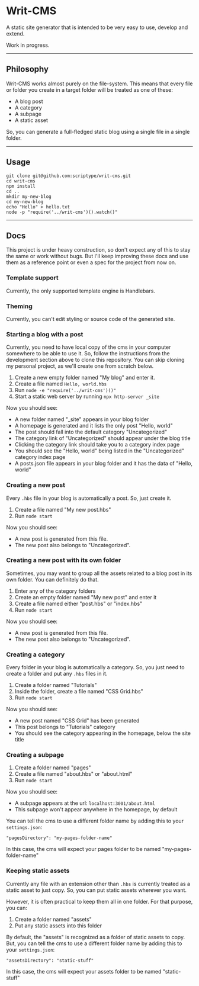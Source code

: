 # Writ-CMS

A static site generator that is intended to be very easy to use, develop and extend.

Work in progress.

***

## Philosophy

Writ-CMS works almost purely on the file-system. This means that every file or folder
you create in a target folder will be treated as one of these:

- A blog post
- A category
- A subpage
- A static asset

So, you can generate a full-fledged static blog using a single file in a single folder.

***

## Usage

```
git clone git@github.com:scriptype/writ-cms.git
cd writ-cms
npm install
cd ..
mkdir my-new-blog
cd my-new-blog
echo "Hello" > hello.txt
node -p "require('../writ-cms')().watch()"
```

***

## Docs

This project is under heavy construction, so don't expect any of this to stay the same
or work without bugs. But I'll keep improving these docs and use them as a reference
point or even a spec for the project from now on.

### Template support

Currently, the only supported template engine is Handlebars.


### Theming

Currently, you can't edit styling or source code of the generated site.

### Starting a blog with a post

Currently, you need to have local copy of the cms in your computer somewhere to
be able to use it. So, follow the instructions from the development section above
to clone this repository. You can skip cloning my personal project, as we'll create
one from scratch below.

1) Create a new empty folder named "My blog" and enter it.
2) Create a file named `Hello, world.hbs`
3) Run `node -e "require('../writ-cms')()"`
4) Start a static web server by running `npx http-server _site`

Now you should see:

- A new folder named "\_site" appears in your blog folder
- A homepage is generated and it lists the only post "Hello, world"
- The post should fall into the default category "Uncategorized"
- The category link of "Uncategorized" should appear under the blog title
- Clicking the category link should take you to a category index page
- You should see the "Hello, world" being listed in the "Uncategorized" category index page
- A posts.json file appears in your blog folder and it has the data of "Hello, world"

### Creating a new post

Every `.hbs` file in your blog is automatically a post. So, just create it.

1) Create a file named "My new post.hbs"
2) Run `node start`

Now you should see:

- A new post is generated from this file.
- The new post also belongs to "Uncategorized".

### Creating a new post with its own folder

Sometimes, you may want to group all the assets related to a blog post in its
own folder. You can definitely do that.

1) Enter any of the category folders
2) Create an empty folder named "My new post" and enter it
3) Create a file named either "post.hbs" or "index.hbs"
4) Run `node start`

Now you should see:

- A new post is generated from this file.
- The new post also belongs to "Uncategorized".

### Creating a category

Every folder in your blog is automatically a category. So, you just need to create
a folder and put any `.hbs` files in it.

1) Create a folder named "Tutorials"
2) Inside the folder, create a file named "CSS Grid.hbs"
3) Run `node start`

Now you should see:

- A new post named "CSS Grid" has been generated
- This post belongs to "Tutorials" category
- You should see the category appearing in the homepage, below the site title

### Creating a subpage

1) Create a folder named "pages"
2) Create a file named "about.hbs" or "about.html"
3) Run `node start`

Now you should see:

- A subpage appears at the url: `localhost:3001/about.html`
- This subpage won't appear anywhere in the homepage, by default

You can tell the cms to use a different folder name by adding this to your `settings.json`:

```
"pagesDirectory": "my-pages-folder-name"
```

In this case, the cms will expect your pages folder to be named "my-pages-folder-name"

### Keeping static assets

Currently any file with an extension other than `.hbs` is currently treated as a
static asset to just copy. So, you can put static assets wherever you want.

However, it is often practical to keep them all in one folder. For that purpose,
you can:

1) Create a folder named "assets"
2) Put any static assets into this folder

By default, the "assets" is recognized as a folder of static assets to copy. But,
you can tell the cms to use a different folder name by adding this to your `settings.json`:

```
"assetsDirectory": "static-stuff"
```

In this case, the cms will expect your assets folder to be named "static-stuff"
